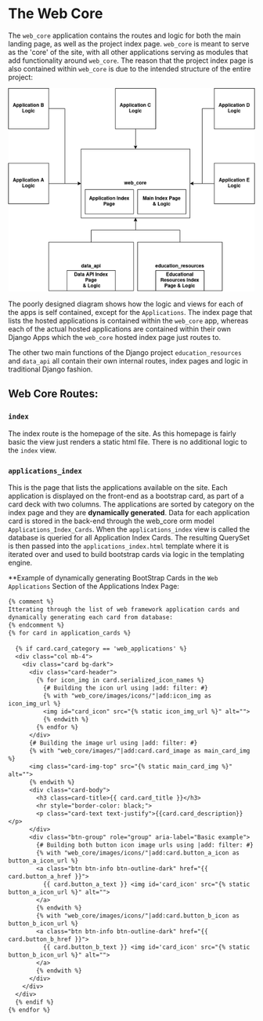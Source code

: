 # The Web Core
The `web_core` application contains the routes and logic for both the main landing page, as well as the project index page. `web_core` is meant to serve as the 'core' of the site, with all other applications serving as modules that add functionality around `web_core`. The reason that the project index page is also contained within `web_core` is due to the intended structure of the entire project:

![IMAGE NOT FOUND](https://github.com/MatthewTe/autodidacticism_django_app/blob/master/resources/images/Django%20Application%20Diagram.png)

The poorly designed diagram shows how the logic and views for each of the apps is self contained, except for the `Applications`. The index page that lists the hosted applications is contained within the `web_core` app, whereas each of the actual hosted applications are contained within their own Django Apps which the `web_core` hosted index page just routes to.

The other two main functions of the Django project `education_resources` and `data_api` all contain their own internal routes, index pages and logic in traditional Django fashion.

## Web Core Routes:

### `index`
The index route is the homepage of the site. As this homepage is fairly basic the view just renders a static html file. There is no additional logic to the `index` view.

### `applications_index`
This is the page that lists the applications available on the site. Each application is displayed on the front-end as a bootstrap card, as part of a card deck with two columns. The applications are sorted by category on the index page and they are **dynamically generated**. Data for each application card is stored in the back-end through the web_core orm model `Applications_Index_Cards`. When the `applications_index` view is called the database is queried for all Application Index Cards. The resulting QuerySet is then passed into the `applications_index.html` template where it is iterated over and used to build bootstrap cards via logic in the templating engine.

**Example of dynamically generating BootStrap Cards in the `Web Applications` Section of the Applications Index Page:
```
{% comment %}
Itterating through the list of web framework application cards and dynamically generating each card from database:
{% endcomment %}
{% for card in application_cards %}

  {% if card.card_category == 'web_applications' %}
  <div class="col mb-4">
    <div class="card bg-dark">
      <div class="card-header">
        {% for icon_img in card.serialized_icon_names %}
          {# Building the icon url using |add: filter: #}
          {% with "web_core/images/icons/"|add:icon_img as icon_img_url %}
          <img id="card_icon" src="{% static icon_img_url %}" alt="">
          {% endwith %}
        {% endfor %}
      </div>
      {# Building the image url using |add: filter: #}
      {% with "web_core/images/"|add:card.card_image as main_card_img %}
      <img class="card-img-top" src="{% static main_card_img %}" alt="">
      {% endwith %}
      <div class="card-body">
        <h3 class=card-title>{{ card.card_title }}</h3>
        <hr style="border-color: black;">
        <p class="card-text text-justify">{{card.card_description}}</p>
      </div>
      <div class="btn-group" role="group" aria-label="Basic example">
        {# Building both button icon image urls using |add: filter: #}
        {% with "web_core/images/icons/"|add:card.button_a_icon as button_a_icon_url %}
        <a class="btn btn-info btn-outline-dark" href="{{ card.button_a_href }}">
          {{ card.button_a_text }} <img id='card_icon' src="{% static button_a_icon_url %}" alt="">
        </a>
        {% endwith %}
        {% with "web_core/images/icons/"|add:card.button_b_icon as button_b_icon_url %}
        <a class="btn btn-info btn-outline-dark" href="{{ card.button_b_href }}">
          {{ card.button_b_text }} <img id='card_icon' src="{% static button_b_icon_url %}" alt="">
        </a>
        {% endwith %}
      </div>
    </div>
  </div>
  {% endif %}
{% endfor %}
```
